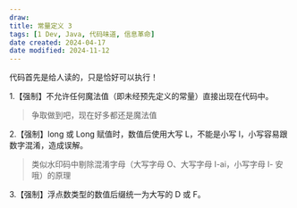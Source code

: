 ```yaml
---
draw:
title: 常量定义 3
tags: [1 Dev, Java, 代码味道, 信息革命]
date created: 2024-04-17
date modified: 2024-11-12
---
```


代码首先是给人读的，只是恰好可以执行！

<!-- more -->

1.【强制】不允许任何魔法值（即未经预先定义的常量）直接出现在代码中。

> 争取做到吧，现在好多都还是魔法值

2.【强制】long 或 Long 赋值时，数值后使用大写 L，不能是小写 l，小写容易跟数字混淆，造成误解。

> 类似水印码中剔除混淆字母（大写字母 O、大写字母 I-ai，小写字母 l- 安哦）的原理

3.【强制】浮点数类型的数值后缀统一为大写的 D 或 F。
